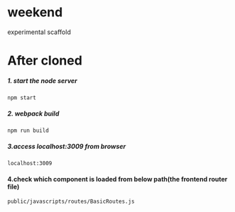 # weekend
experimental scaffold

# After cloned
##### 1. start the node server
`npm start`

##### 2. webpack build
`npm run build`

##### 3.access localhost:3009 from browser
`localhost:3009`

#### 4.check which component is loaded from below path(the frontend router file)
`public/javascripts/routes/BasicRoutes.js`

